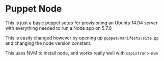 # Puppet Node

This is just a basic puppet setup for provisioning an Ubuntu 14.04 server
with everything needed to run a Node app on 5.7.0

This is easily changed however by opening up `puppet/manifests/site.pp` and changing the node version constant.

This uses NVM to install node, and works really well with `capistrano-nvm`
